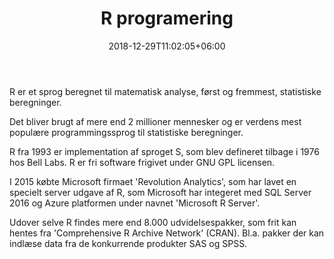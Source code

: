 ﻿---
title: "R programering"
date: 2018-12-29T11:02:05+06:00
weight: 8
draft: false
---
R er et sprog beregnet til matematisk analyse, først og fremmest, statistiske beregninger. 

Det bliver brugt af mere end 2 millioner mennesker og er verdens mest populære programmingssprog til statistiske beregninger. 

R fra 1993 er implementation af sproget S, som blev defineret tilbage i 1976 hos Bell Labs. R er fri software frigivet under GNU GPL licensen.

I 2015 købte Microsoft firmaet 'Revolution Analytics', som har lavet en specielt server udgave af R, som Microsoft har integeret med SQL Server 2016 og Azure platformen under navnet 'Microsoft R Server'.

Udover selve R findes mere end 8.000 udvidelsespakker, som frit kan hentes fra 'Comprehensive R Archive Network' (CRAN). Bl.a. pakker der kan indlæse data fra de konkurrende produkter SAS og SPSS.